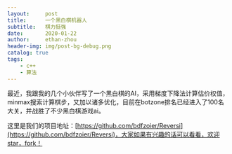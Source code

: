 ```yaml
---
layout:     post
title:      一个黑白棋机器人
subtitle:   棋力挺强
date:       2020-01-22
author:     ethan-zhou
header-img: img/post-bg-debug.png
catalog: true
tags:
    - c++
    - 算法
---
```


最近，我跟我的几个小伙伴写了一个黑白棋的AI，采用梯度下降法计算估价权值，minmax搜索计算棋步，又加以诸多优化，目前在botzone排名已经进入了100名大关，并战胜了不少黑白棋游戏ai。

这里是我们的项目地址：[https://github.com/bdfzoier/Reversi](https://github.com/bdfzoier/Reversi)，大家如果有兴趣的话可以看看，欢迎star，fork！
